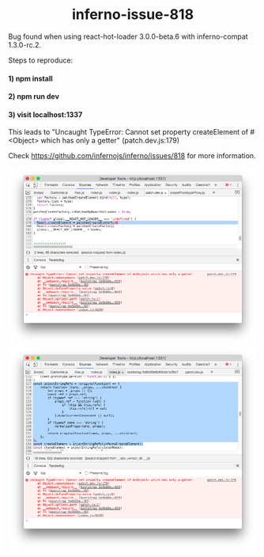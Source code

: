 <p align='center'>
  <h1 align='center'>inferno-issue-818</h1>
</p>

Bug found when using react-hot-loader 3.0.0-beta.6 with inferno-compat 1.3.0-rc.2.

Steps to reproduce:
#### 1) npm install
#### 2) npm run dev
#### 3) visit localhost:1337

This leads to "Uncaught TypeError: Cannot set property createElement of #\<Object> which has only a getter" (patch.dev.js:179)

Check https://github.com/infernojs/inferno/issues/818 for more information.

<img src="https://raw.githubusercontent.com/menberg/inferno-issue-818/master/debugging/bug-report.png">
<img src="https://raw.githubusercontent.com/menberg/inferno-issue-818/master/debugging/bug-report2.png">
